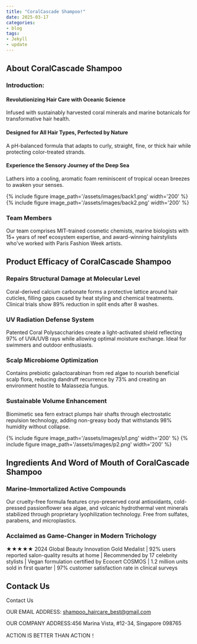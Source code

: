 ```yaml
---
title: "CoralCascade Shampoo!"
date: 2025-03-17
categories:
- blog
tags:
- Jekyll
- update
---
```


## About CoralCascade Shampoo

### Introduction:

#### Revolutionizing Hair Care with Oceanic Science

Infused with sustainably harvested coral minerals and marine botanicals for transformative hair health.

#### Designed for All Hair Types, Perfected by Nature

A pH-balanced formula that adapts to curly, straight, fine, or thick hair while protecting color-treated strands.

#### Experience the Sensory Journey of the Deep Sea

Lathers into a cooling, aromatic foam reminiscent of tropical ocean breezes to awaken your senses.

{% include figure image_path='/assets/images/back1.png' width='200' %}
{% include figure image_path='/assets/images/back2.png' width='200' %}

### Team Members

Our team comprises MIT-trained cosmetic chemists, marine biologists with 15+ years of reef ecosystem expertise, and award-winning hairstylists who've worked with Paris Fashion Week artists.

## Product Efficacy of CoralCascade Shampoo

### Repairs Structural Damage at Molecular Level
Coral-derived calcium carbonate forms a protective lattice around hair cuticles, filling gaps caused by heat styling and chemical treatments. Clinical trials show 89% reduction in split ends after 8 washes.

### UV Radiation Defense System
Patented Coral Polysaccharides create a light-activated shield reflecting 97% of UVA/UVB rays while allowing optimal moisture exchange. Ideal for swimmers and outdoor enthusiasts.

### Scalp Microbiome Optimization
Contains prebiotic galactoarabinan from red algae to nourish beneficial scalp flora, reducing dandruff recurrence by 73% and creating an environment hostile to Malassezia fungus.

### Sustainable Volume Enhancement
Biomimetic sea fern extract plumps hair shafts through electrostatic repulsion technology, adding non-greasy body that withstands 98% humidity without collapse.

{% include figure image_path='/assets/images/p1.png' width='200' %}
{% include figure image_path='/assets/images/p2.png' width='200' %}

## Ingredients And Word of Mouth of CoralCascade Shampoo

### Marine-Immortalized Active Compounds
Our cruelty-free formula features cryo-preserved coral antioxidants, cold-pressed passionflower sea algae, and volcanic hydrothermal vent minerals stabilized through proprietary lyophilization technology. Free from sulfates, parabens, and microplastics.

### Acclaimed as Game-Changer in Modern Trichology
★★★★★ 2024 Global Beauty Innovation Gold Medalist | 92% users reported salon-quality results at home | Recommended by 17 celebrity stylists | Vegan formulation certified by Ecocert COSMOS | 1.2 million units sold in first quarter | 97% customer satisfaction rate in clinical surveys

## Contack Us

Contact Us

OUR EMAIL ADDRESS: shampoo_haircare_best@gmail.com

OUR COMPANY ADDRESS:456 Marina Vista, #12-34, Singapore 098765

ACTION IS BETTER THAN ACTION！
